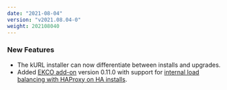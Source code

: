 ```yaml
---
date: "2021-08-04"
version: "v2021.08.04-0"
weight: 202108040
---
```


### <span class="label label-green">New Features</span>
- The kURL installer can now differentiate between installs and upgrades.
- Added [EKCO add-on](/docs/add-ons/ekco) version 0.11.0 with support for [internal load balancing with HAProxy on HA installs](/docs/install-with-kurl/#highly-available-k8s-ha).

